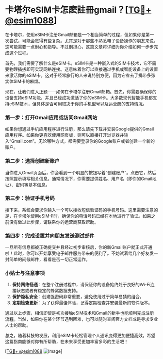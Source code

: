 # 卡塔尔eSIM卡怎麽註冊gmail？[[TG💪+ @esim1088](https://t.me/s/esim1088)]

在卡塔尔，使用eSIM卡注册Gmail邮箱是一个相当简单的过程，但如果你是第一次尝试，可能会觉得有些复杂。尤其是对于那些不熟悉电子设备操作的朋友来说，这可能需要一点耐心和指导。不过别担心，这篇文章将详细为你介绍如何一步步完成这个过程。

首先，我们需要了解什么是eSIM卡。eSIM卡是一种嵌入式的SIM卡技术，它不需要物理插拔即可实现网络连接。这意味着你可以直接通过手机或智能设备上的设置来激活你的eSIM卡。这对于经常旅行的人来说特别方便，因为它省去了携带多张实体SIM卡的麻烦。

现在，让我们进入正题——如何在卡塔尔注册Gmail邮箱。首先，你需要确保你的设备支持eSIM功能，并且已经成功激活了你的eSIM卡。大多数现代智能手机都支持eSIM技术，但具体是否可用取决于你的手机型号以及运营商的支持情况。

### 第一步：打开Gmail应用或访问Gmail网站

如果你想通过手机应用程序进行注册，那么请先下载并安装Google提供的Gmail应用程序。如果你更喜欢使用网页版，则可以直接打开浏览器并输入“Gmail.com”。无论哪种方式，都需要登录你的Google账户或者创建一个新的账户。

### 第二步：选择创建新账户

当你进入Gmail页面后，你会看到一个明显的按钮写着“创建账户”。点击它，然后按照提示填写相关信息。通常情况下，你需要提供姓名、用户名（即你的Gmail地址）、密码等基本信息。

### 第三步：验证手机号码

接下来，系统会要求你输入一个可以接收短信验证码的手机号码。这里需要注意的是，在卡塔尔使用eSIM卡时，确保你的电话号码已经在本地进行了验证。如果之前没有做过此步骤，请联系你的运营商获取帮助。

### 第四步：完成设置并向朋友发送测试邮件

一旦所有信息都被正确提交并且经过初步审核后，你的新Gmail账户就正式开通啦！此时，你可以开始享受电子邮件服务带来的便利了。不妨试着给几个好友发一封简单的问候邮件，看看是否一切正常运作。

### 小贴士与注意事项

1. **保持网络畅通**：在整个注册过程中，请保证你的设备始终处于良好的Wi-Fi连接状态或者有稳定的蜂窝数据支持。
2. **保护隐私安全**：创建强密码非常重要，避免使用过于简单易猜的组合。
3. **定期检查更新**：为了获得最佳体验，记得定期检查并安装最新的软件版本。

通过以上步骤，相信即使是初次接触eSIM技术和Gmail的新手也能顺利完成注册流程。当然，如果你在某个环节遇到困难，也可以随时查阅官方文档或是寻求专业人士的帮助。

总之，随着科技的发展，利用eSIM卡轻松管理个人通讯变得更加便捷高效。希望这篇指南能够对你有所帮助，在未来享受更加丰富多彩的生活吧！

[[TG💪+ @esim1088](https://t.me/s/esim1088) ![Image](https://i.postimg.cc/4NQfJmqS/Snipaste-2025-05-13-00-14-12.png)]